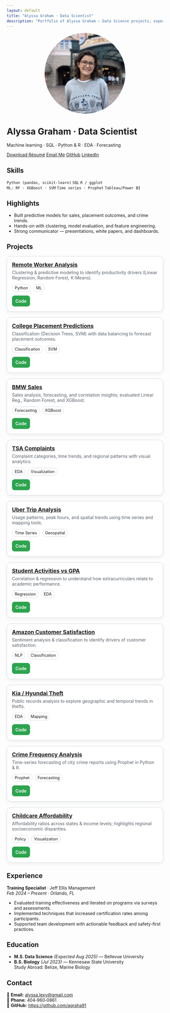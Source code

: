 ```yaml
---
layout: default
title: "Alyssa Graham · Data Scientist"
description: "Portfolio of Alyssa Graham – Data Science projects, experience, and contact information."
---
```

<style>
.projects-grid { display:grid; grid-template-columns: repeat(auto-fit, minmax(260px, 1fr)); gap:18px; margin:12px 0 24px; }
.proj-card { background:#fff; border:1px solid #d0d7de; border-radius:14px; padding:16px; box-shadow:0 4px 12px rgba(27,31,36,.06); }
.proj-card h3 { margin:0 0 6px; font-size:1.1rem; }
.proj-card p { margin:0 0 12px; color:#57606a; }
.proj-tags { display:flex; flex-wrap:wrap; gap:8px; margin-bottom:12px; }
.proj-tag { display:inline-block; padding:4px 8px; border-radius:999px; border:1px solid #d0d7de; font-size:.8rem; }
.proj-actions { display:flex; gap:10px; flex-wrap:wrap; }
.proj-btn { padding:8px 10px; border:1px solid #d0d7de; border-radius:8px; text-decoration:none; font-weight:600; }
.proj-btn.primary { background:#2da44e; color:#fff; border-color:#2da44e; }

/* Headshot */
.headshot { width: 260px; height: 260px; border-radius: 50%; object-fit: cover; display:block; margin: 12px auto 8px; }
</style>

<!-- Headshot -->
<img src="assets/headshot.jpg" alt="Alyssa Graham headshot" class="headshot" />

# Alyssa Graham · Data Scientist

Machine learning · SQL · Python & R · EDA · Forecasting

<div class="action-bar">
  <a class="btn btn-primary" href="assets/resume.pdf" target="_blank" rel="noopener">Download Résumé</a>
  <a class="btn" href="mailto:alyssa.lexy@gmail.com">Email Me</a>
  <a class="btn" href="https://github.com/agraha91" target="_blank" rel="noopener">GitHub</a>
  <a class="btn" href="https://www.linkedin.com/in/alyssa-graham/" target="_blank" rel="noopener">LinkedIn</a>
</div>

## Skills
`Python (pandas, scikit-learn)` `SQL` `R / ggplot`  
`ML: RF · XGBoost · SVM` `Time series · Prophet` `Tableau/Power BI`

## Highlights
- Built predictive models for sales, placement outcomes, and crime trends.
- Hands-on with clustering, model evaluation, and feature engineering.
- Strong communicator — presentations, white papers, and dashboards.

## Projects

<div class="projects-grid">
  <article class="proj-card">
    <h3><a href="https://github.com/agraha91/Remote-Work-Productivity-Project" target="_blank" rel="noopener">Remote Worker Analysis</a></h3>
    <p>Clustering & predictive modeling to identify productivity drivers (Linear Regression, Random Forest, K-Means).</p>
    <div class="proj-tags"><span class="proj-tag">Python</span><span class="proj-tag">ML</span></div>
    <div class="proj-actions"><a class="proj-btn primary" href="https://github.com/agraha91/Remote-Work-Productivity-Project">Code</a></div>
  </article>
  <article class="proj-card">
    <h3><a href="https://github.com/agraha91/College-Student-Job-Placement-Project" target="_blank" rel="noopener">College Placement Predictions</a></h3>
    <p>Classification (Decision Trees, SVM) with data balancing to forecast placement outcomes.</p>
    <div class="proj-tags"><span class="proj-tag">Classification</span><span class="proj-tag">SVM</span></div>
    <div class="proj-actions"><a class="proj-btn primary" href="https://github.com/agraha91/College-Student-Job-Placement-Project">Code</a></div>
  </article>
  <article class="proj-card">
    <h3><a href="https://github.com/agraha91/BMW-Sales-Project" target="_blank" rel="noopener">BMW Sales</a></h3>
    <p>Sales analysis, forecasting, and correlation insights; evaluated Linear Reg., Random Forest, and XGBoost.</p>
    <div class="proj-tags"><span class="proj-tag">Forecasting</span><span class="proj-tag">XGBoost</span></div>
    <div class="proj-actions"><a class="proj-btn primary" href="https://github.com/agraha91/BMW-Sales-Project">Code</a></div>
  </article>
  <article class="proj-card">
    <h3><a href="https://github.com/agraha91/TSA-Complaints-Analysis" target="_blank" rel="noopener">TSA Complaints</a></h3>
    <p>Complaint categories, time trends, and regional patterns with visual analytics.</p>
    <div class="proj-tags"><span class="proj-tag">EDA</span><span class="proj-tag">Visualization</span></div>
    <div class="proj-actions"><a class="proj-btn primary" href="https://github.com/agraha91/TSA-Complaints-Analysis">Code</a></div>
  </article>
  <article class="proj-card">
    <h3><a href="https://github.com/agraha91/Uber-Trip-Analysis" target="_blank" rel="noopener">Uber Trip Analysis</a></h3>
    <p>Usage patterns, peak hours, and spatial trends using time series and mapping tools.</p>
    <div class="proj-tags"><span class="proj-tag">Time Series</span><span class="proj-tag">Geospatial</span></div>
    <div class="proj-actions"><a class="proj-btn primary" href="https://github.com/agraha91/Uber-Trip-Analysis">Code</a></div>
  </article>
  <article class="proj-card">
    <h3><a href="https://github.com/agraha91/How-Student-Activities-Affect-GPA" target="_blank" rel="noopener">Student Activities vs GPA</a></h3>
    <p>Correlation & regression to understand how extracurriculars relate to academic performance.</p>
    <div class="proj-tags"><span class="proj-tag">Regression</span><span class="proj-tag">EDA</span></div>
    <div class="proj-actions"><a class="proj-btn primary" href="https://github.com/agraha91/How-Student-Activities-Affect-GPA">Code</a></div>
  </article>
  <article class="proj-card">
    <h3><a href="https://github.com/agraha91/Amazon-Customer-Satisfaction" target="_blank" rel="noopener">Amazon Customer Satisfaction</a></h3>
    <p>Sentiment analysis & classification to identify drivers of customer satisfaction.</p>
    <div class="proj-tags"><span class="proj-tag">NLP</span><span class="proj-tag">Classification</span></div>
    <div class="proj-actions"><a class="proj-btn primary" href="https://github.com/agraha91/Amazon-Customer-Satisfaction">Code</a></div>
  </article>
  <article class="proj-card">
    <h3><a href="https://github.com/agraha91/Kia-Hyundai-Theft" target="_blank" rel="noopener">Kia / Hyundai Theft</a></h3>
    <p>Public records analysis to explore geographic and temporal trends in thefts.</p>
    <div class="proj-tags"><span class="proj-tag">EDA</span><span class="proj-tag">Mapping</span></div>
    <div class="proj-actions"><a class="proj-btn primary" href="https://github.com/agraha91/Kia-Hyundai-Theft">Code</a></div>
  </article>
  <article class="proj-card">
    <h3><a href="https://github.com/agraha91/Crime-Frequency-Analysis" target="_blank" rel="noopener">Crime Frequency Analysis</a></h3>
    <p>Time-series forecasting of city crime reports using Prophet in Python & R.</p>
    <div class="proj-tags"><span class="proj-tag">Prophet</span><span class="proj-tag">Forecasting</span></div>
    <div class="proj-actions"><a class="proj-btn primary" href="https://github.com/agraha91/Crime-Frequency-Analysis">Code</a></div>
  </article>
  <article class="proj-card">
    <h3><a href="https://github.com/agraha91/Childcare-Affordability" target="_blank" rel="noopener">Childcare Affordability</a></h3>
    <p>Affordability ratios across states & income levels; highlights regional socioeconomic disparities.</p>
    <div class="proj-tags"><span class="proj-tag">Policy</span><span class="proj-tag">Visualization</span></div>
    <div class="proj-actions"><a class="proj-btn primary" href="https://github.com/agraha91/Childcare-Affordability">Code</a></div>
  </article>
</div>

## Experience
**Training Specialist** · Jeff Ellis Management  
_Feb 2024 – Present · Orlando, FL_
- Evaluated training effectiveness and iterated on programs via surveys and assessments.
- Implemented techniques that increased certification rates among participants.
- Supported team development with actionable feedback and safety-first practices.

## Education
- **M.S. Data Science** _(Expected Aug 2025)_ — Bellevue University
- **B.S. Biology** _(Jul 2023)_ — Kennesaw State University  
  Study Abroad: Belize, Marine Biology

## Contact
📧 **Email:** [alyssa.lexy@gmail.com](mailto:alyssa.lexy@gmail.com)  
📱 **Phone:** 404‑960‑0861  
🐙 **GitHub:** <https://github.com/agraha91>
